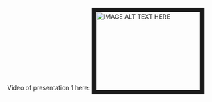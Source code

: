 


Video of presentation 1 here:
<a href="https://www.youtube.com/watch?v=ne2LQ-bTwOI&feature=youtu.be" target="_blank"><img src="http://img.youtube.com/vi/YOUTUBE_VIDEO_ID_HERE/0.jpg" 
alt="IMAGE ALT TEXT HERE" width="240" height="180" border="10" /></a>
